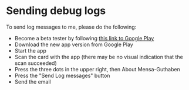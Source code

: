 Sending debug logs
==================

To send log messages to me, please do the following:

* Become a beta tester by following [this link to Google Play](https://play.google.com/apps/testing/de.yazo_games.mensaguthaben)	
* Download the new app version from Google Play
* Start the app
* Scan the card with the app (there may be no visual indication that the scan succeeded)
* Press the three dots in the upper right, then About Mensa-Guthaben
* Press the "Send Log messages" button
* Send the email 
